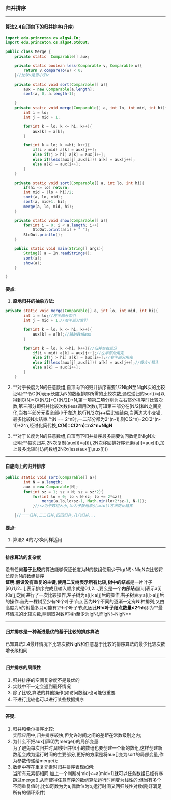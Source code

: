 ### 归并排序

---

#### 算法2.4自顶向下的归并排序(升序)

```Java
import edu.princeton.cs.algs4.In;
import edu.princeton.cs.algs4.StdOut;

public class Merge {
    private static  Comparable[] aux;

    private static boolean less(Comparable v, Comparable w){
        return v.compareTo(w) < 0;
    }//比较v是否小于w

    private static void sort(Comparable[] a){
        aux = new Comparable[a.length];
        sort(a, 0, a.length-1);

    }
    private static void merge(Comparable[] a, int lo, int mid, int hi){
        int i = lo;
        int j = mid + 1;

        for(int k = lo; k <= hi; k++){
            aux[k] = a[k];
        }

        for(int k = lo; k <=hi; k++){
            if(i > mid) a[k] = aux[j++];
            else if(j > hi) a[k] = aux[i++];
            else if(less(aux[j],aux[i])) a[k] = aux[j++];
            else a[k] = aux[i++];
        }
    }

    private static void sort(Comparable[] a, int lo, int hi){
        if(hi <= lo) return;
        int mid = (lo + hi)/2;
        sort(a, lo, mid);
        sort(a, mid+1, hi);
        merge(a, lo, mid, hi);
    }

    private static void show(Comparable[] a){
        for(int i = 0; i < a.length; i++)
            StdOut.print(a[i] + " ");
        StdOut.println();
    }

    public static void main(String[] args){
        String[] a = In.readStrings();
        sort(a);
        show(a);
    }

}
```

#### 要点:
1. **原地归并的抽象方法:**

```Java
private static void merge(Comparable[] a, int lo, int mid, int hi){
        int i = lo;//左半部分索引
        int j = mid + 1;//右半部分索引

        for(int k = lo; k <= hi; k++){
            aux[k] = a[k];//辅助数组aux
        }

        for(int k = lo; k <=hi; k++){//归并左右部分
            if(i > mid) a[k] = aux[j++];//左半部分用完
            else if(j > hi) a[k] = aux[i++];//右半部分用完
            else if(less(aux[j],aux[i])) a[k] = aux[j++];//按大小插入
            else a[k] = aux[i++];
        }
    }
```

2. **对于长度为N的任意数组,自顶向下的归并排序需要1/2NlgN至NlgN次的比较</br>证明:**令C(N)表示长度为N的数组排序所需的比较次数,通过递归的sort()可以得到C(N)≤C([N/2]+C([N/2])+N,第一项第二项分别为左右部分排序时比较次数,第三部分即归并比较次数(less调用次数),可知第三部分在[N/2]和N之间变化,当右半部分元素全部小于左边,执行N/2次j++后比较结束,当两边大小交错,最多比较N次结束.当N == 2^n时,一二部分都为2^(n-1),则C(2^n)=2C(2^(n-1))+2^n,经过化简代换,**C(N)=C(2^n)=n2^n=NlgN**

3. **对于长度为N的任意数组,自顶而下归并排序最多需要访问数组6NlgN次</br>证明:**每次归并,2N次复制(aux[i]=a[i]),2N次移回排好序元素(a[i]=aux[i]),加上最多比较时访问数组2N次(less(aux[j],aux[i]))

---

#### 自底向上的归并排序
```Java
public static void sort(Comparable[] a){
        int N = a.length;
        aux = new Comparable[N];
        for(int sz = 1; sz < N; sz = sz*2){
            for(int lo = 0; lo < N-sz; lo += 2*sz){
                merge(a,lo,lo+sz-1, Math.min(lo+2*sz-1, N-1));
            }//sz为子数组大小,lo为子数组索引,min()方法防止越界
        }
    }//一一归并,二二归并,四四归并,八八归并...
```

#### 要点:
1. 算法2.4的2,3条同样适用

---

#### 排序算法的复杂度

没有任何**基于比较**的算法能够保证长度为N的数组使用少于lg(N!)~NlgN次比较将长度为N的数组排序</br>
**证明:**假设没有重复的主键,使用二叉树表示所有比较,树中的**结点**是一片叶子[i0,i1,i2...],表示排序完成且输入顺序就是0,1,2...,要么是一个**内部结点**[i:j]表示a[i]和a[j]之间进行了一次比较操作,左子树为a[i]<a[j]后的操作,右子树表示a[i]>a[j]后的操作.首先一棵树至少有N!个叶子节点,因为N个不同的逐渐一定有N!种排列;又由高度为h的树最多只可能有2^h个叶子节点,因此**N!≤叶子结点数量≤2^h**h即为**最坏情况的比较次数,两侧取对数可得h至少为lgN!,而lgN!~NlgN**

---

#### 归并排序是一种渐进最优的基于比较的排序算法

已知算法2.4最坏情况下比较次数NlgN和任意基于比较的排序算法的最少比较次数增长级相同

---

#### 归并排序的局限性

1. 归并排序的空间复杂度不是最优的
2. 实践中不一定会遇到最坏情况
3. 除了比较,算法的其他操作(如访问数组)也可能很重要
4. 不进行比较也可以进行某些数据排序

---

#### 答疑:
1. 归并和希尔排序比较:</br>
实际应用中,归并排序较快,但允许时间之间的差距在常数级别之内;
2. 为什么不把aux[]声明为merge()的局部变量:</br>
为了避免每次归并时,即使归并很小的数组也要创建一个新的数组,这样创建新数组会成为运行时间的主要部分,更好的方案是将aux[]变为sort的局部变量,作为参数传递给merge();
3. 数组中存在重复元素时归并排序表现如何:</br>
当所有元素都相同,加上一个判断a[mid]<=a[mid+1]就可以任务数组已经有序跳过merge(),从而使得任意有序的数组算法运行时间变为线性的;但当有多个不同重复值时,比如奇数为为a,偶数位为b,运行时间又回归线性对数(刚好满足所有的循环条件)

